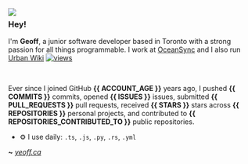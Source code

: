 <img align="left" src="https://orhun.dev/img/crow.png">

### Hey!

I'm **Geoff**, a junior software developer based in Toronto with a strong passion for all things programmable. I work at [OceanSync](https://oceansync.com) and I also run [Urban Wiki](https://urbanwiki.ca)
[![views](https://komarev.com/ghpvc/?username=yeoffrey&style=flat&color=313131&label=views&abbreviated=true)](https://github.com/yeoffrey)

<br>

Ever since I joined GitHub **{{ ACCOUNT_AGE }}** years ago, I pushed **{{ COMMITS }}** commits, opened **{{ ISSUES }}** issues, submitted **{{ PULL_REQUESTS }}** pull requests, received **{{ STARS }}** stars across **{{ REPOSITORIES }}** personal projects, and contributed to **{{ REPOSITORIES_CONTRIBUTED_TO }}** public repositories.

- ⚙️ I use daily: `.ts`, `.js`, `.py`, `.rs`, `.yml`

**~** [_yeoff.ca_](https://yeoff.ca/)
